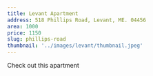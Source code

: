```yaml
---
title: Levant Apartment
address: 518 Phillips Road, Levant, ME. 04456
area: 1000
price: 1150
slug: phillips-road
thumbnail: '../images/levant/thumbnail.jpeg'
---
```


Check out this apartment

